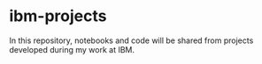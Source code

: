 # ibm-projects
In this repository, notebooks and code will be shared  from projects developed during my work at IBM.
